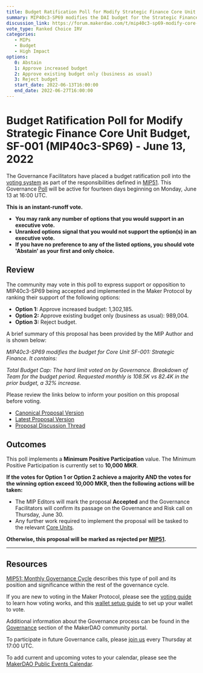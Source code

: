 ```yaml
---
title: Budget Ratification Poll for Modify Strategic Finance Core Unit Budget, SF-001 (MIP40c3-SP69) - June 13, 2022
summary: MIP40c3-SP69 modifies the DAI budget for the Strategic Finance Core Unit, SF-001.
discussion_link: https://forum.makerdao.com/t/mip40c3-sp69-modify-core-unit-budget-strategic-finance-sf-001/15090
vote_type: Ranked Choice IRV
categories:
   - MIPs
   - Budget
   - High Impact
options:
   0: Abstain
   1: Approve increased budget
   2: Approve existing budget only (business as usual)
   3: Reject budget
   start_date: 2022-06-13T16:00:00
   end_date: 2022-06-27T16:00:00
---
```


# Budget Ratification Poll for Modify Strategic Finance Core Unit Budget, SF-001 (MIP40c3-SP69) - June 13, 2022

The Governance Facilitators have placed a budget ratification poll into the [voting system](https://vote.makerdao.com/polling) as part of the responsibilities defined in [MIP51](https://mips.makerdao.com/mips/details/MIP51). This Governance [Poll](https://community-development.makerdao.com/en/learn/governance/on-chain-gov) will be active for fourteen days beginning on Monday, June 13 at 16:00 UTC.

**This is an instant-runoff vote.** 
- **You may rank any number of options that you would support in an executive vote.** 
- **Unranked options signal that you would not support the option(s) in an executive vote.**
- **If you have no preference to any of the listed options, you should vote 'Abstain' as your first and only choice.**

## Review

The community may vote in this poll to express support or opposition to MIP40c3-SP69 being accepted and implemented in the Maker Protocol by ranking their support of the following options:
* **Option 1:** Approve increased budget: 1,302,185.
* **Option 2:** Approve existing budget only (business as usual): 989,004.
* **Option 3:** Reject budget.

A brief summary of this proposal has been provided by the MIP Author and is shown below:

*MIP40c3-SP69 modifies the budget for Core Unit SF-001: Strategic Finance. It contains:*

*Total Budget Cap: The hard limit voted on by Governance.
Breakdown of Team for the budget period.
Requested monthly is 108.5K vs 82.4K in the prior budget, a 32% increase.*

Please review the links below to inform your position on this proposal before voting.
* [Canonical Proposal Version](https://github.com/makerdao/mips/blob/24779f52630df945595594759e4cb4b757f4c177/MIP40/MIP40c3-Subproposals/MIP40c3-SP69.md)
* [Latest Proposal Version](https://mips.makerdao.com/mips/details/MIP40c3SP69)
* [Proposal Discussion Thread](https://forum.makerdao.com/t/mip40c3-sp69-modify-core-unit-budget-strategic-finance-sf-001/15090)

## Outcomes

This poll implements a **Minimum Positive Participation** value. The Minimum Positive Participation is currently set to **10,000 MKR**.

**If the votes for Option 1 or Option 2 achieve a majority AND the votes for the winning option exceed 10,000 MKR, then the following actions will be taken:**
* The MIP Editors will mark the proposal **Accepted** and the Governance Facilitators will confirm its passage on the Governance and Risk call on Thursday, June 30. 
* Any further work required to implement the proposal will be tasked to the relevant [Core Units](https://mips.makerdao.com/mips/details/MIP38#mip38c2-core-unit-state).

**Otherwise, this proposal will be marked as rejected per [MIP51](https://mips.makerdao.com/mips/details/MIP51#mip51c2-ratification-poll).**

---

## Resources

[MIP51: Monthly Governance Cycle](https://mips.makerdao.com/mips/details/MIP51) describes this type of poll and its position and significance within the rest of the governance cycle.

If you are new to voting in the Maker Protocol, please see the [voting guide](https://community-development.makerdao.com/en/learn/governance/how-voting-works/) to learn how voting works, and this [wallet setup guide](https://community-development.makerdao.com/en/learn/governance/voting-setup/) to set up your wallet to vote.

Additional information about the Governance process can be found in the [Governance](https://community-development.makerdao.com/en/learn/governance) section of the MakerDAO community portal.

To participate in future Governance calls, please [join us](https://github.com/makerdao/community/tree/master/governance/governance-and-risk-meetings) every Thursday at 17:00 UTC.

To add current and upcoming votes to your calendar, please see the [MakerDAO Public Events Calendar](https://calendar.google.com/calendar/embed?src=makerdao.com_3efhm2ghipksegl009ktniomdk%40group.calendar.google.com&ctz=UTC&mode=week&showCalendars=0&showPrint=0).